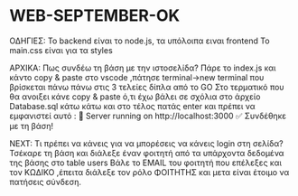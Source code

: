 # WEB-SEPTEMBER-OK

ΟΔΗΓΙΕΣ:
To backend είναι το node.js, τα υπόλοιπα ειναι frontend
To main.css είναι για τα styles

ΑΡΧΙΚΑ:
Πως συνδέω τη βάση με την ιστοσελίδα?
Πάρε το index.js και κάντο copy & paste στο vscode ,πάτησε terminal->new terminal που βρίσκεται πάνω πάνω στις 3 τελείες δίπλα από το GO
Στο τερματικό που θα ανοιξει κάνε copy & paste ό,τι έχω βάλει σε σχόλια στο άρχείο Database.sql κάτω κάτω και στο τέλος πατάς enter και πρέπει να εμφανιστεί αυτό :
🚀 Server running on http://localhost:3000
✅ Συνδέθηκε με τη βάση!

NEXT:
Τι πρέπει να κάνεις για να μπορέσεις να κάνεις login στη σελίδα?
Τσέκαρε τη βάση και διάλεξε έναν φοιτητή από τα υπάρχοντα δεδομένα της βάσης στο table users
Βάλε το EMAIL του φοιτητή που επέλεξες και τον ΚΩΔΙΚΟ ,έπειτα διάλεξε τον ρόλο ΦΟΙΤΗΤΗΣ και μετα είναι έτοιμο να πατήσεις σύνδεση.

